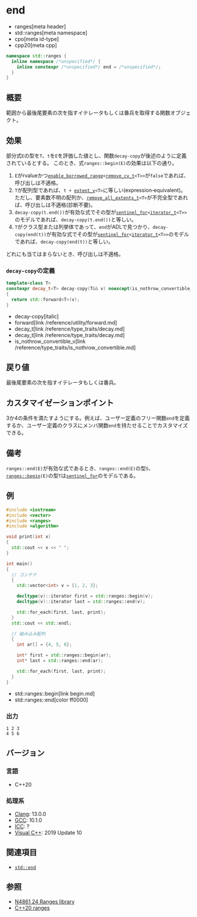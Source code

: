 # end
* ranges[meta header]
* std::ranges[meta namespace]
* cpo[meta id-type]
* cpp20[meta cpp]

```cpp
namespace std::ranges {
  inline namespace /*unspecified*/ {
    inline constexpr /*unspecified*/ end = /*unspecified*/;
  }
}
```

## 概要
範囲から最後尾要素の次を指すイテレータもしくは番兵を取得する関数オブジェクト。

## 効果
部分式`E`の型を`T`、`t`を`E`を評価した値とし、関数`decay-copy`が後述のように定義されているとする。
このとき、式`ranges::begin(E)`の効果は以下の通り。

1. `E`がrvalueかつ[`enable_­borrowed_­range`](enable_borrowed_range.md)`<`[`remove_­cv_­t`](/reference/type_traits/remove_cv.md)`<T>>`が`false`であれば、呼び出しは不適格。
2. `T`が配列型であれば、`t + `[`extent_­v`](/reference/type_traits/extent.md)`<T>`に等しい(expression‑equivalent)。ただし、要素数不明の配列か、[`remove_­all_­extents_­t`](/reference/type_traits/remove_all_extents.md)`<T>`が不完全型であれば、呼び出しは不適格(診断不要)。
3. `decay-copy(t.end())`が有効な式でその型が[`sentinel_­for`](/reference/iterator/sentinel_­for.md)`<`[`iterator_­t`](iterator_t.md.nolink)`<T>>`のモデルであれば、`decay-copy(t.end())`と等しい。
4. `T`がクラス型または列挙体であって、`end`がADLで見つかり、`decay-copy(end(t))`が有効な式でその型が[`sentinel_­for`](/reference/iterator/sentinel_­for.md)`<`[`iterator_­t`](iterator_t.md.nolink)`<T>>`のモデルであれば、`decay-copy(end(t))`と等しい。

どれにも当てはまらないとき、呼び出しは不適格。

### `decay-copy`の定義

```cpp
template<class T>
constexpr decay_t<T> decay-copy(T&& v) noexcept(is_nothrow_convertible_v<T, decay_t<T>>)
{
  return std::forward<T>(v);
}
```
* decay-copy[italic]
* forward[link /reference/utility/forward.md]
* decay_t[link /reference/type_traits/decay.md]
* decay_t[link /reference/type_traits/decay.md]
* is_nothrow_convertible_v[link /reference/type_traits/is_nothrow_convertible.md]

## 戻り値
最後尾要素の次を指すイテレータもしくは番兵。

## カスタマイゼーションポイント
3か4の条件を満たすようにする。例えば、ユーザー定義のフリー関数`end`を定義するか、ユーザー定義のクラスにメンバ関数`end`を持たせることでカスタマイズできる。

## 備考
`ranges​::​end(E)`が有効な式であるとき、`ranges::end(E)`の型`S`、[`ranges::begin`](begin.md)`(E)`の型`T`は[`sentinel_­for`](/reference/iterator/sentinel_for.md)のモデルである。

## 例
```cpp example
#include <iostream>
#include <vector>
#include <ranges>
#include <algorithm>

void print(int x)
{
  std::cout << x << " ";
}

int main()
{
  // コンテナ
  {
    std::vector<int> v = {1, 2, 3};

    decltype(v)::iterator first = std::ranges::begin(v);
    decltype(v)::iterator last = std::ranges::end(v);

    std::for_each(first, last, print);
  }
  std::cout << std::endl;

  // 組み込み配列
  {
    int ar[] = {4, 5, 6};

    int* first = std::ranges::begin(ar);
    int* last = std::ranges::end(ar);

    std::for_each(first, last, print);
  }
}
```
* std::ranges::begin[link begin.md]
* std::ranges::end[color ff0000]

### 出力
```
1 2 3 
4 5 6 
```

## バージョン
### 言語
- C++20

### 処理系
- [Clang](/implementation.md#clang): 13.0.0
- [GCC](/implementation.md#gcc): 10.1.0
- [ICC](/implementation.md#icc): ?
- [Visual C++](/implementation.md#visual_cpp): 2019 Update 10

## 関連項目
- [`std::end`](/reference/iterator/end.md)

## 参照
- [N4861 24 Ranges library](https://timsong-cpp.github.io/cppwp/n4861/ranges)
- [C++20 ranges](https://techbookfest.org/product/5134506308665344)
